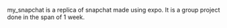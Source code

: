 my_snapchat is a replica of snapchat made using expo. It is a group project done in the span of 1 week. 

